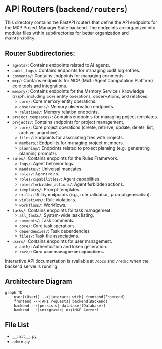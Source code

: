 # API Routers (`backend/routers`)

This directory contains the FastAPI routers that define the API endpoints for the MCP Project Manager Suite backend. The endpoints are organized into modular files within subdirectories for better organization and maintainability.

## Router Subdirectories:

*   `agents/`: Contains endpoints related to AI agents.
*   `audit_logs/`: Contains endpoints for managing audit log entries.
*   `comments/`: Contains endpoints for managing comments.
*   `mcp/`: Contains endpoints for MCP (Multi-Agent Computation Platform) core tools and integrations.
*   `memory/`: Contains endpoints for the Memory Service / Knowledge Graph, including core entity operations, observations, and relations.
    *   `core/`: Core memory entity operations.
    *   `observations/`: Memory observation endpoints.
    *   `relations/`: Memory relation endpoints.
*   `project_templates/`: Contains endpoints for managing project templates.
*   `projects/`: Contains endpoints for project management.
    *   `core/`: Core project operations (create, retrieve, update, delete, list, archive, unarchive).
    *   `files/`: Endpoints for associating files with projects.
    *   `members/`: Endpoints for managing project members.
    *   `planning/`: Endpoints related to project planning (e.g., generating planning prompts).
*   `rules/`: Contains endpoints for the Rules Framework.
    *   `logs/`: Agent behavior logs.
    *   `mandates/`: Universal mandates.
    *   `roles/`: Agent roles.
    *   `roles/capabilities/`: Agent capabilities.
    *   `roles/forbidden_actions/`: Agent forbidden actions.
    *   `templates/`: Prompt templates.
    *   `utils/`: Utility endpoints (e.g., rule validation, prompt generation).
    *   `violations/`: Rule violations.
    *   `workflows/`: Workflows.
*   `tasks/`: Contains endpoints for task management.
    *   `all_tasks/`: System-wide task listing.
    *   `comments/`: Task comments.
    *   `core/`: Core task operations.
    *   `dependencies/`: Task dependencies.
    *   `files/`: Task file associations.
*   `users/`: Contains endpoints for user management.
    *   `auth/`: Authentication and token generation.
    *   `core/`: Core user management operations.

Interactive API documentation is available at `/docs` and `/redoc` when the backend server is running.

## Architecture Diagram
```mermaid
graph TD
    user((User)) -->|interacts with| frontend(Frontend)
    frontend -->|API requests| backend(Backend)
    backend -->|persists| database[(Database)]
    backend -->|integrates| mcp(MCP Server)
```

<!-- File List Start -->
## File List

- `__init__.py`
- `admin.py`

<!-- File List End -->
